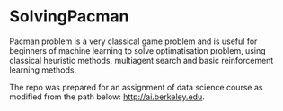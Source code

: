 # SolvingPacman

Pacman problem is a very classical game problem and is useful for beginners of machine learning to solve optimatisation problem, using classical heuristic methods, multiagent search and basic reinforcement learning methods. 

The repo was prepared for an assignment of data science course as modified from the path below:
 ​http://ai.berkeley.edu​.
 
 
